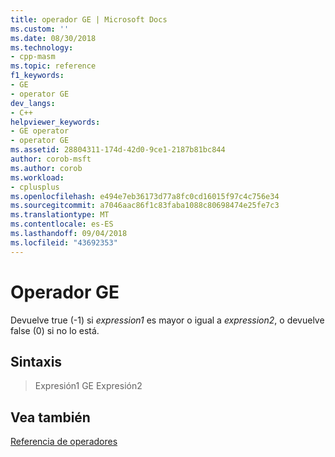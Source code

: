```yaml
---
title: operador GE | Microsoft Docs
ms.custom: ''
ms.date: 08/30/2018
ms.technology:
- cpp-masm
ms.topic: reference
f1_keywords:
- GE
- operator GE
dev_langs:
- C++
helpviewer_keywords:
- GE operator
- operator GE
ms.assetid: 28804311-174d-42d0-9ce1-2187b81bc844
author: corob-msft
ms.author: corob
ms.workload:
- cplusplus
ms.openlocfilehash: e494e7eb36173d77a8fc0cd16015f97c4c756e34
ms.sourcegitcommit: a7046aac86f1c83faba1088c80698474e25fe7c3
ms.translationtype: MT
ms.contentlocale: es-ES
ms.lasthandoff: 09/04/2018
ms.locfileid: "43692353"
---
```

# <a name="operator-ge"></a>Operador GE

Devuelve true (-1) si *expression1* es mayor o igual a *expression2*, o devuelve false (0) si no lo está.

## <a name="syntax"></a>Sintaxis

> Expresión1 GE Expresión2

## <a name="see-also"></a>Vea también

[Referencia de operadores](../../assembler/masm/operators-reference.md)<br/>